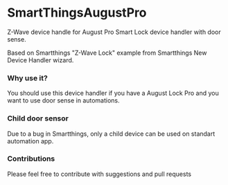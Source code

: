 # SmartThingsAugustPro
Z-Wave device handle for August Pro Smart Lock device handler with door sense.

Based on Smartthings "Z-Wave Lock" example from Smartthings New Device Handler wizard.

### Why use it?

You should use this device handler if you have a August Lock Pro and you want to use door sense in automations.

### Child door sensor
Due to a bug in Smartthings, only a child device can be used on standart automation app.

### Contributions
Please feel free to contribute with suggestions and pull requests

